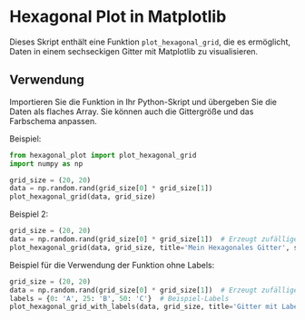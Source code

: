 # Hexagonal Plot in Matplotlib

Dieses Skript enthält eine Funktion `plot_hexagonal_grid`, die es ermöglicht, Daten in einem sechseckigen Gitter mit Matplotlib zu visualisieren.

## Verwendung

Importieren Sie die Funktion in Ihr Python-Skript und übergeben Sie die Daten als flaches Array. Sie können auch die Gittergröße und das Farbschema anpassen.

Beispiel:
```python
from hexagonal_plot import plot_hexagonal_grid
import numpy as np

grid_size = (20, 20)
data = np.random.rand(grid_size[0] * grid_size[1])
plot_hexagonal_grid(data, grid_size)
```
Beispiel 2:
```python
grid_size = (20, 20)
data = np.random.rand(grid_size[0] * grid_size[1])  # Erzeugt zufällige Daten für das Gitter
plot_hexagonal_grid(data, grid_size, title='Mein Hexagonales Gitter', show_axes=False)
```


Beispiel für die Verwendung der Funktion ohne Labels:
```python
grid_size = (20, 20)
data = np.random.rand(grid_size[0] * grid_size[1])  # Erzeugt zufällige Daten für das Gitter
labels = {0: 'A', 25: 'B', 50: 'C'}  # Beispiel-Labels
plot_hexagonal_grid_with_labels(data, grid_size, title='Gitter mit Labels', show_axes=False, labels=labels)
```
